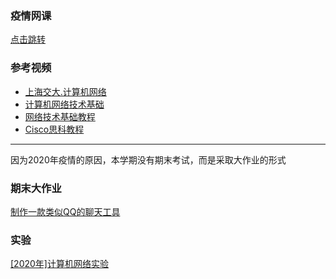 ### 疫情网课
[点击跳转](https://www.bilibili.com/video/BV1yE411s7LP)

### 参考视频
- [上海交大.计算机网络](https://www.bilibili.com/video/av49472553)
- [计算机网络技术基础](https://www.bilibili.com/video/av59789576)
- [网络技术基础教程](https://www.bilibili.com/video/av59656357)
- [Cisco思科教程](https://www.bilibili.com/video/av59783434)

---
因为2020年疫情的原因，本学期没有期末考试，而是采取大作业的形式
### 期末大作业
[制作一款类似QQ的聊天工具](https://www.bilibili.com/video/BV19E411N7CG)

### 实验
[\[2020年\]计算机网络实验](https://www.bilibili.com/video/BV1aV411k7mE)

